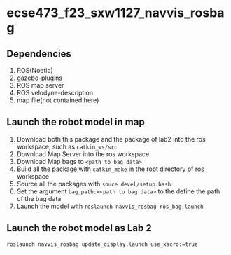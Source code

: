 # ecse473_f23_sxw1127_navvis_rosbag
## Dependencies
1. ROS(Noetic)
2. gazebo-plugins
3. ROS map server
4. ROS velodyne-description
5. map file(not contained here)
## Launch the robot model in map
1. Download both this package and the package of lab2 into the ros workspace, such as `catkin_ws/src`
2. Download Map Server into the ros workspace
3. Download Map bags to `<path to bag data>`
4. Build all the package with `catkin_make` in the root directory of ros workspace
5. Source all the packages with `souce devel/setup.bash`
6. Set the argument `bag_path:=<path to bag data>` to the define the path of the bag data
7. Launch the model with `roslaunch navvis_rosbag ros_bag.launch`
## Launch the robot model as Lab 2
`roslaunch navvis_rosbag update_display.launch use_xacro:=true`
